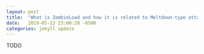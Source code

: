 ```yaml
---
layout: post
title:  "What is ZombieLoad and how it is related to Meltdown-type attacks"
date:   2019-05-22 23:00:28 -0500
categories: jekyll update
---
```


TODO
